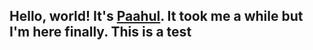 ## Hello, world! It's [Paahul](https://www.linkedin.com/in/paahul/). It took me a while but I'm here finally. This is a test
